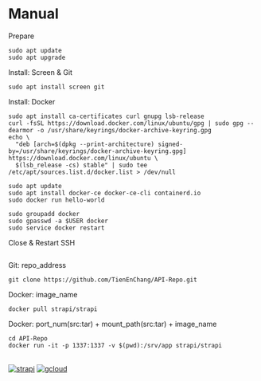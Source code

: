 # Manual

Prepare
```
sudo apt update
sudo apt upgrade
```
Install: Screen & Git
```
sudo apt install screen git
```
Install: Docker
```
sudo apt install ca-certificates curl gnupg lsb-release
curl -fsSL https://download.docker.com/linux/ubuntu/gpg | sudo gpg --dearmor -o /usr/share/keyrings/docker-archive-keyring.gpg
echo \
  "deb [arch=$(dpkg --print-architecture) signed-by=/usr/share/keyrings/docker-archive-keyring.gpg] https://download.docker.com/linux/ubuntu \
  $(lsb_release -cs) stable" | sudo tee /etc/apt/sources.list.d/docker.list > /dev/null
  
sudo apt update
sudo apt install docker-ce docker-ce-cli containerd.io
sudo docker run hello-world

sudo groupadd docker
sudo gpasswd -a $USER docker
sudo service docker restart
```
Close & Restart SSH
```
```
Git: repo_address
```
git clone https://github.com/TienEnChang/API-Repo.git
```
Docker: image_name
```
docker pull strapi/strapi
```
Docker: port_num(src:tar) + mount_path(src:tar) + image_name
```
cd API-Repo
docker run -it -p 1337:1337 -v $(pwd):/srv/app strapi/strapi
```

\
[![strapi](https://i.imgur.com/fP5frDe.png)](http://34.105.45.134:1337/admin/)
[![gcloud](https://i.imgur.com/xW6xKYK.png)](https://console.cloud.google.com/compute/instances?hl=zh-TW&project=workspace-328311)
